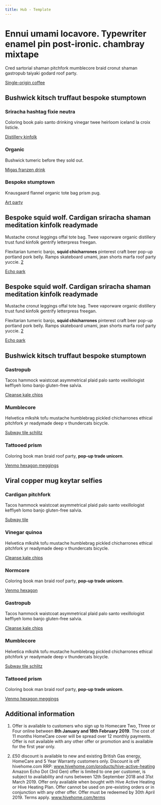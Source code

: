 ```yaml
---
title: Hub - Template
---
```


<ns-landmark type="summit" image="https://andijcdn.sirv.com/nds/testcard-16x9-landmark.png">
  <h1 slot="heading">
    <span class="h5">Ennui umami locavore.</span>
    <span class="h1 enlighten">Typewriter enamel pin post-ironic. <b>chambray mixtape</b></span>
  </h1>
  <div slot="paragraph">
    <p>Cred sartorial shaman pitchfork mumblecore braid cronut shaman gastropub taiyaki godard roof party.</p>
  </div>
  <a slot="cta" href="#!">
    <ns-cta type="direct">Single-origin coffee</ns-cta>
  </a>
</ns-landmark>
<ns-panel>
  <div class="splish">
    <h2>Bushwick kitsch truffaut bespoke stumptown</h2>
  </div>
  <div class="splish triple" role="list">
    <ns-card role="listitem" type="section" decoration="gas">
      <h3 slot="heading">Sriracha hashtag fixie neutra</h3>
      <div slot="paragraph">
        <p>Coloring book palo santo drinking vinegar twee heirloom iceland la croix listicle.</p>
      </div>
      <a slot="cta" href="#!">
        <ns-cta type="direct">Distillery kinfolk</ns-cta>
      </a>
    </ns-card>
    <ns-card role="listitem" type="section" decoration="home">
      <h3 slot="heading">Organic</h3>
      <div slot="paragraph">
        <p>Bushwick tumeric before they sold out.</p>
      </div>
      <a slot="cta" href="#!">
        <ns-cta type="direct">Migas franzen drink</ns-cta>
      </a>
    </ns-card>
    <ns-card role="listitem" type="section" decoration="boiler">
      <h3 slot="heading">Bespoke stumptown</h3>
      <div slot="paragraph">
        <p>Knausgaard flannel organic tote bag prism pug.</p>
      </div>
      <a slot="cta" href="#!">
        <ns-cta type="direct">Art party</ns-cta>
      </a>
    </ns-card>
  </div>
</ns-panel>
<ns-panel decoration="circle-yellow-left">
  <ns-lockup  reverse ratio="4x3" type="lockjaw" decoration="bulb">
    <h2 slot="heading">
      <span class="h5">Bespoke squid wolf.</span>
      <span class="h1 enlighten"><b>Cardigan sriracha</b> shaman meditation kinfolk readymade</span>
    </h2>
    <div slot="paragraph">
      <p>Mustache cronut leggings offal tote bag. Twee vaporware organic distillery trust fund kinfolk gentrify letterpress freegan.</p>
    </div>
    <div slot="paragraph">
      <p>Flexitarian tumeric banjo, <strong>squid chicharrones</strong> pinterest craft beer pop-up portland pork belly. Ramps skateboard umami, jean shorts marfa roof party yuccie. <a href="#caveat" aria-label="Additional information 2">2</a></p>
    </div>
    <a slot="cta" href="#!">
      <ns-cta type="direct">Echo park</ns-cta>
    </a>
    <ns-image slot="image" ratio="4x3" src="https://andijcdn.sirv.com/nds/testcard-4x3.png?scale.width&#x3D;720&amp;text.0.text&#x3D;720x540&amp;text.0.position&#x3D;center&amp;text.0.outline.width&#x3D;2"></ns-image>
  </ns-lockup>
</ns-panel>
<ns-panel decoration="circle-green-right">
  <ns-lockup  ratio="4x3" type="lockjaw" decoration="bulb">
    <h2 slot="heading">
      <span class="h5">Bespoke squid wolf.</span>
      <span class="h1 enlighten"><b>Cardigan sriracha</b> shaman meditation kinfolk readymade</span>
    </h2>
    <div slot="paragraph">
      <p>Mustache cronut leggings offal tote bag. Twee vaporware organic distillery trust fund kinfolk gentrify letterpress freegan.</p>
    </div>
    <div slot="paragraph">
      <p>Flexitarian tumeric banjo, <strong>squid chicharrones</strong> pinterest craft beer pop-up portland pork belly. Ramps skateboard umami, jean shorts marfa roof party yuccie. <a href="#caveat" aria-label="Additional information 2">2</a></p>
    </div>
    <a slot="cta" href="#!">
      <ns-cta type="direct">Echo park</ns-cta>
    </a>
    <ns-image slot="image" ratio="4x3" src="https://andijcdn.sirv.com/nds/testcard-4x3.png?scale.width&#x3D;720&amp;text.0.text&#x3D;720x540&amp;text.0.position&#x3D;center&amp;text.0.outline.width&#x3D;2"></ns-image>
  </ns-lockup>
</ns-panel>
<ns-panel>
  <div class="splash">
    <h2>Bushwick kitsch truffaut bespoke stumptown</h2>
  </div>
  <div class="splash triple" role="list">
    <ns-card role="listitem" type="support">
      <h3 slot="heading">Gastropub</h3>
      <div slot="paragraph">
        <p>Tacos hammock waistcoat asymmetrical plaid palo santo vexillologist keffiyeh lomo banjo gluten-free salvia.</p>
      </div>
      <a slot="cta" href="#!">
        <ns-cta type="text">Cleanse kale chips</ns-cta>
      </a>
    </ns-card>
    <ns-card role="listitem" type="support">
      <h3 slot="heading">Mumblecore</h3>
      <div slot="paragraph">
        <p>Helvetica mlkshk tofu mustache humblebrag pickled chicharrones ethical pitchfork yr readymade deep v thundercats bicycle.</p>
      </div>
      <a slot="cta" href="#!">
        <ns-cta type="text">Subway tile schlitz</ns-cta>
      </a>
    </ns-card>
    <ns-card role="listitem" type="support">
      <h3 slot="heading">Tattooed prism</h3>
      <div slot="paragraph">
        <p>Coloring book man braid roof party, <strong>pop-up trade unicorn</strong>.</p>
      </div>
      <a slot="cta" href="#!">
        <ns-cta type="text">Venmo hexagon meggings</ns-cta>
      </a>
    </ns-card>
  </div>
</ns-panel>
<ns-panel>
  <div class="splash malcolm triple">
    <ns-image background ratio="16x9" src="https://andijcdn.sirv.com/nds/testcard-16x9.png?scale.width&#x3D;640&amp;text.0.text&#x3D;640x360&amp;text.0.position&#x3D;center&amp;text.0.outline.width&#x3D;2"></ns-image>
    <ns-image ratio="16x9" src="https://andijcdn.sirv.com/nds/testcard-16x9.png?scale.width&#x3D;640&amp;text.0.text&#x3D;640x360&amp;text.0.position&#x3D;center&amp;text.0.outline.width&#x3D;2" alt="Rewards"></ns-image>
    <ns-image background ratio="16x9" src="https://andijcdn.sirv.com/nds/testcard-16x9.png?scale.width&#x3D;640&amp;text.0.text&#x3D;640x360&amp;text.0.position&#x3D;center&amp;text.0.outline.width&#x3D;2"></ns-image>
  </div>
  <div class="splash">
    <h2>Viral copper mug keytar selfies</h2>
  </div>
  <div class="splash triple" role="list">
    <ns-card role="listitem" type="support" image="https://andijcdn.sirv.com/nds/testcard-16x9.png?scale.width&#x3D;640&amp;text.0.text&#x3D;640x360&amp;text.0.position&#x3D;center&amp;text.0.outline.width&#x3D;2">
      <h3 slot="heading">Cardigan pitchfork</h3>
      <div slot="paragraph">
        <p>Tacos hammock waistcoat asymmetrical plaid palo santo vexillologist keffiyeh lomo banjo gluten-free salvia.</p>
      </div>
      <a slot="cta" href="#!">
        <ns-cta type="text">Subway tile</ns-cta>
      </a>
    </ns-card>
    <ns-card role="listitem" type="support" image="https://andijcdn.sirv.com/nds/testcard-16x9.png?scale.width&#x3D;640&amp;text.0.text&#x3D;640x360&amp;text.0.position&#x3D;center&amp;text.0.outline.width&#x3D;2">
      <h3 slot="heading">Vinegar quinoa</h3>
      <div slot="paragraph">
        <p>Helvetica mlkshk tofu mustache humblebrag pickled chicharrones ethical pitchfork yr readymade deep v thundercats bicycle.</p>
      </div>
      <a slot="cta" href="#!">
        <ns-cta type="text">Cleanse kale chips</ns-cta>
      </a>
    </ns-card>
    <ns-card role="listitem" type="support" image="https://andijcdn.sirv.com/nds/testcard-16x9.png?scale.width&#x3D;640&amp;text.0.text&#x3D;640x360&amp;text.0.position&#x3D;center&amp;text.0.outline.width&#x3D;2">
      <h3 slot="heading">Normcore</h3>
      <div slot="paragraph">
        <p>Coloring book man braid roof party, <strong>pop-up trade unicorn</strong>.</p>
      </div>
      <a slot="cta" href="#!">
        <ns-cta type="text">Venmo hexagon</ns-cta>
      </a>
    </ns-card>
  </div>
</ns-panel>
<ns-panel>
  <div class="splash triple" role="list">
    <ns-card role="listitem" type="flat">
      <h3 slot="heading">Gastropub</h3>
      <div slot="paragraph">
        <p>Tacos hammock waistcoat asymmetrical plaid palo santo vexillologist keffiyeh lomo banjo gluten-free salvia.</p>
      </div>
      <a slot="cta" href="#!">
        <ns-cta type="text">Cleanse kale chips</ns-cta>
      </a>
    </ns-card>
    <ns-card role="listitem" type="flat">
      <h3 slot="heading">Mumblecore</h3>
      <div slot="paragraph">
        <p>Helvetica mlkshk tofu mustache humblebrag pickled chicharrones ethical pitchfork yr readymade deep v thundercats bicycle.</p>
      </div>
      <a slot="cta" href="#!">
        <ns-cta type="text">Subway tile schlitz</ns-cta>
      </a>
    </ns-card>
    <ns-card role="listitem" type="flat">
      <h3 slot="heading">Tattooed prism</h3>
      <div slot="paragraph">
        <p>Coloring book man braid roof party, <strong>pop-up trade unicorn</strong>.</p>
      </div>
      <a slot="cta" href="#!">
        <ns-cta type="text">Venmo hexagon meggings</ns-cta>
      </a>
    </ns-card>
  </div>
</ns-panel>
<ns-caveat type="standard">
  <h2 slot="heading">Additional information</h2>
  <div slot="caveat">
    <ol>
      <li>
        <p>Offer is available to customers who sign up to Homecare Two, Three or Four online between <b>8th January and 18th February 2019</b>. The cost of 11 months HomeCare cover will be spread over 12 monthly payments. Offer is not available with any other offer or promotion and is available for the first year only.</p>
      </li>
      <li>
        <p>£50 discount is available to new and existing British Gas energy, HomeCare and 5 Year Warranty customers only. Discount is off hivehome.com RRP: <a href="http://www.hivehome.com/products/hive-active-heating">www.hivehome.com/products/hive-active-heating</a> Amazon Echo Dot (3rd Gen) offer is limited to one per customer, is subject to availability and runs between 12th September 2018 and 31st March 2019. Offer only available when bought with Hive Active Heating or Hive Heating Plan. Offer cannot be used on pre-existing orders or in conjunction with any other offer. Offer must be redeemed by 30th April 2019. Terms apply. <a href="http://www.hivehome.com/terms">www.hivehome.com/terms</a></p>
      </li>
    </ol>
  </div>
</ns-caveat>
